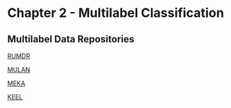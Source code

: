 # Chapter 2 - Multilabel Classification 

## Multilabel Data Repositories
[RUMDR](https://github.com/fcharte/mldr.datasets/)

[MULAN](http://mulan.sourceforge.net/datasets.html)

[MEKA](http://sourceforge.net/projects/meka/files/Datasets/)

[KEEL](http://sci2s.ugr.es/keel/multilabel.php)
